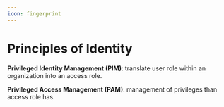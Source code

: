 ```yaml
---
icon: fingerprint
---
```


# Principles of Identity

**Privileged Identity Management (PIM)**: translate user role within an organization into an access role.

**Privileged Access Management (PAM)**: management of privileges than access role has.
